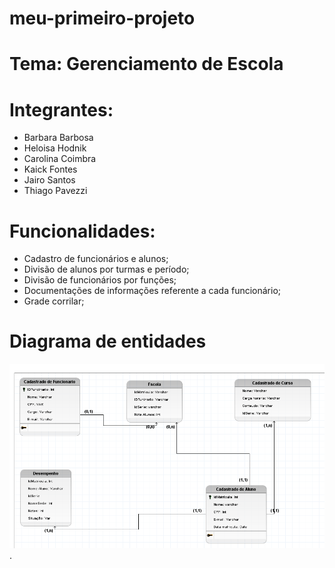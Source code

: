 # meu-primeiro-projeto

# Tema: Gerenciamento de Escola

# Integrantes: 
- Barbara Barbosa
- Heloisa Hodnik
- Carolina Coimbra
- Kaick Fontes
- Jairo Santos
- Thiago Pavezzi

# Funcionalidades:
- Cadastro de funcionários e alunos;
- Divisão de alunos por turmas e período;
- Divisão de funcionários por funções;
- Documentações de informações referente a cada funcionário;
- Grade corrilar;

# Diagrama de entidades
![imagem diagrama de entidades](/docs/diagrama-de-entidades.PNG).

